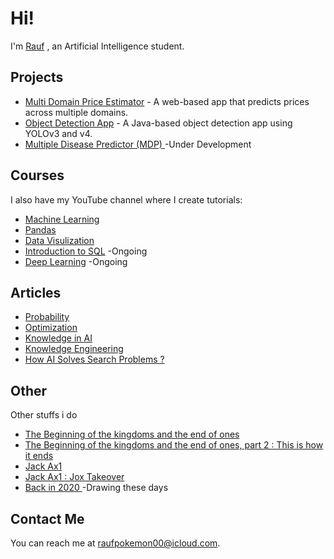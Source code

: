# Hi!

I'm [Rauf](https://rauf-psi.vercel.app/) , an Artificial Intelligence student.

## Projects

* [Multi Domain Price Estimator](https://github.com/Raufjatoi/Multi-domain-price-estimator) - A web-based app that predicts prices across multiple domains.
* [Object Detection App](https://github.com/Raufjatoi/Object-Detection-App-in-Java) - A Java-based object detection app using YOLOv3 and v4.
* [Multiple Disease Predictor (MDP) ](https://github.com/Raufjatoi/MDP) -Under Development    

## Courses

I also have my YouTube channel where I create tutorials:
* [Machine Learning ](https://youtube.com/playlist?list=PLTZ70XpJ2zMuKgSRRwmg1Khj65lzSnh35&si=CGtGVL0sBJSGhPdj)
* [Pandas](https://youtube.com/playlist?list=PLTZ70XpJ2zMuU_dscN1C_LUdF-YCw3OyN&si=F9co066WGq002Hoh)
* [Data Visulization](https://youtube.com/playlist?list=PLTZ70XpJ2zMuMrqx0CxvFZ8rRnxx6rRh2&si=AhI57OOHVFxEyEtq)
* [Introduction to SQL](https://youtube.com/playlist?list=PLTZ70XpJ2zMtUAS18Qd0BfP09cGsed05Y&si=ke8n1zHmZYG9DiJl) -Ongoing    
* [Deep Learning](https://youtube.com/playlist?list=PLTZ70XpJ2zMuNhXCnJ9aiJ8Ibwjh-cAl7&si=9ugUfj4kWzidnrVe) -Ongoing

## Articles

* [Probability ](https://medium.com/@raufpokemon00/probability-b17e3e051cf5)
* [Optimization](https://medium.com/@raufpokemon00/optimization-1a283083a50d)
* [Knowledge in AI](https://medium.com/@raufpokemon00/knowledge-in-ai-f4b159040929)
* [Knowledge Engineering](https://medium.com/@raufpokemon00/knowledge-engineering-0961b53d4ae5)
* [How AI Solves Search Problems ?](https://medium.com/@raufpokemon00/how-ai-solves-search-problems-64763a41af24)     

## Other

Other stuffs i do
* [The Beginning of the kingdoms and the end of ones](https://medium.com/@raufpokemon00/the-beginning-of-the-kingdoms-and-the-end-of-ones-376e57add304)       
* [The Beginning of the kingdoms and the end of ones, part 2 : This is how it ends](https://medium.com/@raufpokemon00/the-beginning-of-the-kingdoms-and-the-end-of-ones-part-2-this-is-how-it-ends-292778e684a6)    
* [Jack Ax1](https://medium.com/@raufpokemon00/jack-ax1-b4c6de00c47d)
* [Jack Ax1 : Jox Takeover ](https://medium.com/@raufpokemon00/jack-ax1-jox-takeover-9408209ae98b)
* [Back in 2020 ](https://medium.com/@raufpokemon00/back-in-2020-b331edc0041b) -Drawing these days 

## Contact Me

You can reach me at <raufpokemon00@icloud.com>.
